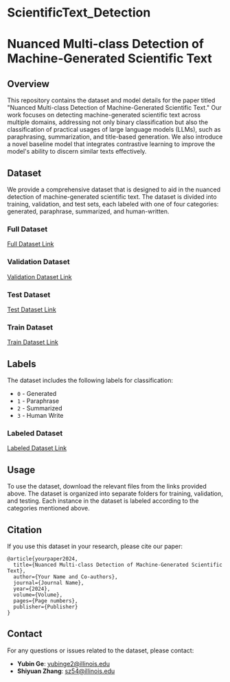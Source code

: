 # ScientificText_Detection

# Nuanced Multi-class Detection of Machine-Generated Scientific Text

## Overview

This repository contains the dataset and model details for the paper titled "Nuanced Multi-class Detection of Machine-Generated Scientific Text." Our work focuses on detecting machine-generated scientific text across multiple domains, addressing not only binary classification but also the classification of practical usages of large language models (LLMs), such as paraphrasing, summarization, and title-based generation. We also introduce a novel baseline model that integrates contrastive learning to improve the model's ability to discern similar texts effectively.

## Dataset

We provide a comprehensive dataset that is designed to aid in the nuanced detection of machine-generated scientific text. The dataset is divided into training, validation, and test sets, each labeled with one of four categories: generated, paraphrase, summarized, and human-written.

### Full Dataset
[Full Dataset Link](https://drive.google.com/file/d/1_F7kpRdfPhfMp1gfbe14FaENUe0zSy6i/view?usp=share_link)

### Validation Dataset
[Validation Dataset Link](https://drive.google.com/file/d/1KF_Xn9HTtKRlx3SXrJu097054Nj3X2tG/view?usp=share_link)

### Test Dataset
[Test Dataset Link](https://drive.google.com/file/d/1Gqb7KVMs557m1GQFG0QpZk5HpMB1AD8n/view?usp=share_link)

### Train Dataset
[Train Dataset Link](https://drive.google.com/file/d/149QXLsQ2R_Ivh5K-zAfZ7P6stQGNtIDm/view?usp=share_link)

## Labels

The dataset includes the following labels for classification:

- `0` - Generated
- `1` - Paraphrase
- `2` - Summarized
- `3` - Human Write

### Labeled Dataset
[Labeled Dataset Link](https://drive.google.com/drive/folders/1bgO4hmqKKOLb3Eqbbjml848YB7tCHirR?usp=share_link)

## Usage

To use the dataset, download the relevant files from the links provided above. The dataset is organized into separate folders for training, validation, and testing. Each instance in the dataset is labeled according to the categories mentioned above.

## Citation

If you use this dataset in your research, please cite our paper:

```
@article{yourpaper2024,
  title={Nuanced Multi-class Detection of Machine-Generated Scientific Text},
  author={Your Name and Co-authors},
  journal={Journal Name},
  year={2024},
  volume={Volume},
  pages={Page numbers},
  publisher={Publisher}
}
```

## Contact

For any questions or issues related to the dataset, please contact:

- **Yubin Ge**: [yubinge2@illinois.edu](yubinge2@illinois.edu)
- **Shiyuan Zhang**: [sz54@illinois.edu](sz54@illinois.edu)
